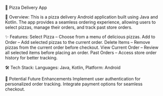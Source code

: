 🍕 Pizza Delivery App

📱 Overview: 
This is a pizza delivery Android application built using Java and Kotlin. The app provides a seamless ordering experience, allowing users to select pizzas, manage their orders, and track past store orders.

✨ Features: 
Select Pizza – Choose from a menu of delicious pizzas.
Add to Order – Add selected pizzas to the current order.
Delete Items – Remove pizzas from the current order before checkout.
View Current Order – Review all selected items before placing an order.
Past Orders – Access store order history for better tracking.

🛠️ Tech Stack: 
Languages: Java, Kotlin, 
Platform: Android

🚀 Potential Future Enhancements
Implement user authentication for personalized order tracking.
Integrate payment options for seamless checkout.

